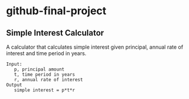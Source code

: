 # github-final-project

## Simple Interest Calculator

A calculator that calculates simple interest given principal, annual rate of interest and time period in years.

```
Input: 
   p, principal amount
   t, time period in years
   r, annual rate of interest
Output
   simple interest = p*t*r
```
